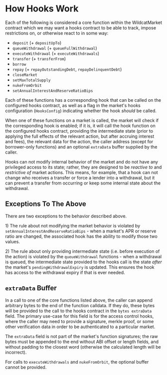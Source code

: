 # How Hooks Work

Each of the following is considered a core function within the WildcatMarket contract which we may want a hooks contract to be able to track, impose restrictions on, or otherwise react to in some way:

* `deposit` (+ `depositUpTo`)
* `queueWithdrawal` (+ `queueFullWithdrawal`)
* `executeWithdrawal` (+ `executeWithdrawals`)
* `transfer` (+ `transferFrom`)
* `borrow`
* `repay` (+ `repayOutstandingDebt`, `repayDelinquentDebt`)
* `closeMarket`
* `setMaxTotalSupply`
* `nukeFromOrbit`
* `setAnnualInterestAndReserveRatioBips`

Each of these functions has a corresponding hook that can be called on the configured hooks contract, as well as a flag in the market's hooks configuration (`HooksConfig`) indicating whether the hook _should_ be called.

When one of these functions on a market is called, the market will check if the corresponding hook is enabled; if it is, it will call the hook function on the configured hooks contract, providing the intermediate state (prior to applying the full effects of the relevant action, but after accruing interest and fees), the relevant data for the action, the caller address (except for borrower-only functions) and an optional `extraData` buffer supplied by the caller.

Hooks can not modify internal behavior of the market and do not have any privileged access to its state; rather, they are designed to be _reactive to_ and _restrictive of_ market actions. This means, for example, that a hook can not change who receives a transfer or force a lender into a withdrawal, but it can prevent a transfer from occurring or keep some internal state about the withdrawal.

## **Exceptions To The Above**

There are two exceptions to the behavior described above.

1\) The rule about not modifying the market behavior is violated by `setAnnualInterestAndReserveRatioBips` - when a market's APR or reserve ratio are changed, the associated hook has the ability to modify those two values.

2\) The rule about only providing intermediate state (i.e. before execution of the action) is violated by the `queueWithdrawal` functions - when a withdrawal is queued, the intermediate state provided to the hooks call is the state _after_ the market's `pendingWithdrawalExpiry` is updated. This ensures the hook has access to the withdrawal expiry if that is ever needed.

## `extraData` Buffer

In a call to one of the core functions listed above, the caller can append arbitrary bytes to the end of the function calldata. If they do, these bytes will be provided to the call to the hooks contract in the `bytes extraData` field. The primary use-case for this field is for the access control hooks, where the caller may need to provide a signature, merkle proof, or some other verification data in order to be authenticated to a particular market.

The `extraData` field is not part of the market's function signatures; the raw bytes must be appended to the end without ABI offset or length fields, and without padding to the closest word (otherwise the calculated length will be incorrect).

For calls to `executeWithdrawals` and `nukeFromOrbit`, the optional buffer cannot be provided.

